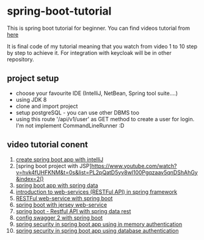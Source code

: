 # spring-boot-tutorial
This is spring boot tutorial for beginner. You can find videos tutorial from [here](https://www.youtube.com/playlist?list=PL2pQatD5yv8wl100Pgqzaav5qnDShAhGy)

It is final code of my tutorial meaning that you watch from video 1 to 10 step by step to achieve it. 
For integration with keycloak will be in other repository.

## project setup

* choose your favourite IDE (IntelliJ, NetBean, Spring tool suite....)
* using JDK 8
* clone and import project
* setup postgreSQL - you can use other DBMS too
* using this route '/api/v1/user' as GET method to create a user for login. I'm not implement CommandLineRunner :D

## video tutorial conent

1. [create spring boot app with intelliJ](https://www.youtube.com/watch?v=AL-KLbH_gnY&t=0s&list=PL2pQatD5yv8wl100Pgqzaav5qnDShAhGy&index=1)
2. [spring boot project with JSP]https://www.youtube.com/watch?v=hvk4fUHFKNM&t=0s&list=PL2pQatD5yv8wl100Pgqzaav5qnDShAhGy&index=2()
3. [spring boot app with spring data](https://www.youtube.com/watch?v=7YCemfkJRUc&t=0s&list=PL2pQatD5yv8wl100Pgqzaav5qnDShAhGy&index=3)
4. [introduction to web-services (RESTFul API) in spring framework](https://www.youtube.com/watch?v=8AhHGLc0apQ&t=0s&list=PL2pQatD5yv8wl100Pgqzaav5qnDShAhGy&index=4)
5. [RESTFul web-service with spring boot](https://www.youtube.com/watch?v=269oOMlcGz8&t=0s&list=PL2pQatD5yv8wl100Pgqzaav5qnDShAhGy&index=5)
6. [spring boot with jersey web-service](https://www.youtube.com/watch?v=nqdqkWHLr88&t=0s&list=PL2pQatD5yv8wl100Pgqzaav5qnDShAhGy&index=6)
7. [spring boot - Restful API with spring data rest](https://www.youtube.com/watch?v=pDxnCCZ7JpU&t=0s&list=PL2pQatD5yv8wl100Pgqzaav5qnDShAhGy&index=7)
8. [config swagger 2 with spring boot](https://www.youtube.com/watch?v=6RkfmgIXg7A&t=0s&list=PL2pQatD5yv8wl100Pgqzaav5qnDShAhGy&index=8)
9. [spring security in spring boot app using in memory authentication](https://www.youtube.com/watch?v=MyB8b487PsA&t=0s&list=PL2pQatD5yv8wl100Pgqzaav5qnDShAhGy&index=9)
10. [spring security in spring boot app using database authentication](https://www.youtube.com/watch?v=c5tJ6AD2Pro&t=0s&list=PL2pQatD5yv8wl100Pgqzaav5qnDShAhGy&index=11)

